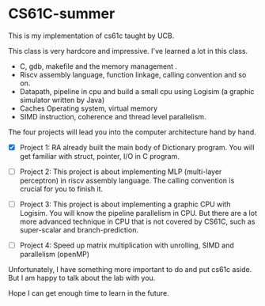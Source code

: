 # CS61C-summer

This is my implementation of cs61c taught by UCB. 

This class is very hardcore and impressive. I've learned a lot in this class. 

- C, gdb, makefile and the memory management . 
- Riscv assembly language, function linkage, calling convention and so on.
- Datapath, pipeline in cpu and build a small cpu using Logisim (a graphic simulator written by Java)
- Caches Operating system, virtual memory
- SIMD instruction, coherence and thread level parallelism. 

The four projects will lead you into the computer architecture hand by hand.

- [x] Project 1:  RA already built the main body of Dictionary program. You will get familiar with struct, pointer, I/O in C program.
- [ ] Project 2:  This project is about implementing MLP (multi-layer perceptron) in riscv assembly language. The calling convention is crucial for you to finish it.
- [ ] Project 3: This project is about implementing a graphic CPU with Logisim. You will know the pipeline parallelism in CPU. But there are a lot more advanced technique in CPU that is not covered by CS61C, such as super-scalar and branch-prediction.
- [ ] Project 4: Speed up matrix multiplication with unrolling, SIMD and parallelism (openMP)



Unfortunately, I have something more important to do and put cs61c aside. But I am happy to talk about the lab with you.



Hope I can get enough time to learn in the future.

